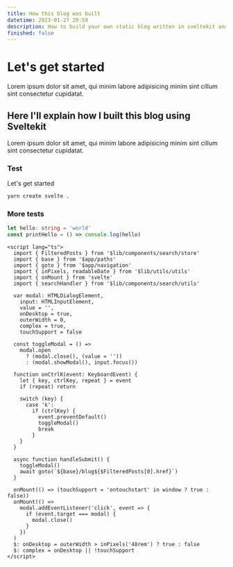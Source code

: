 ```yaml
---
title: How this blog was built
datetime: 2023-01-27 20:59
description: How to build your own static blog written in sveltekit and deploy it to GitHub Pages.
finished: false
---
```


# Let's get started
Lorem ipsum dolor sit amet, qui minim labore adipisicing minim sint cillum sint consectetur cupidatat.

## Here I'll explain how I built this blog using Sveltekit
Lorem ipsum dolor sit amet, qui minim labore adipisicing minim sint cillum sint consectetur cupidatat.

### Test

Let's get started

```bash
yarn create svelte .
```

### More tests

```typescript
let hello: string = 'world'
const printHello = () => console.log(hello)
```

```svelte
<script lang="ts">
  import { FilteredPosts } from '$lib/components/search/store'
  import { base } from '$app/paths'
  import { goto } from '$app/navigation'
  import { inPixels, readableDate } from '$lib/utils/utils'
  import { onMount } from 'svelte'
  import { searchHandler } from '$lib/components/search/utils'

  var modal: HTMLDialogElement,
    input: HTMLInputElement,
    value = '',
    onDesktop = true,
    outerWidth = 0,
    complex = true,
    touchSupport = false

  const toggleModal = () =>
    modal.open
      ? (modal.close(), (value = ''))
      : (modal.showModal(), input.focus())

  function onCtrlK(event: KeyboardEvent) {
    let { key, ctrlKey, repeat } = event
    if (repeat) return

    switch (key) {
      case 'k':
        if (ctrlKey) {
          event.preventDefault()
          toggleModal()
          break
        }
    }
  }

  async function handleSubmit() {
    toggleModal()
    await goto(`${base}/blog${$FilteredPosts[0].href}`)
  }

  onMount(() => (touchSupport = 'ontouchstart' in window ? true : false))
  onMount(() =>
    modal.addEventListener('click', event => {
      if (event.target === modal) {
        modal.close()
      }
    })
  )
  $: onDesktop = outerWidth > inPixels('48rem') ? true : false
  $: complex = onDesktop || !touchSupport
</script>
```
